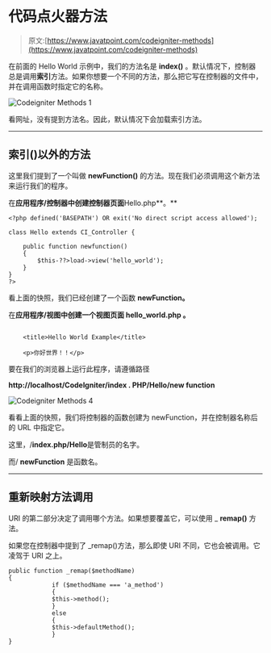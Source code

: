 # 代码点火器方法

> 原文:[https://www.javatpoint.com/codeigniter-methods](https://www.javatpoint.com/codeigniter-methods)

在前面的 Hello World 示例中，我们的方法名是 **index()** 。默认情况下，控制器总是调用**索引**方法。如果你想要一个不同的方法，那么把它写在控制器的文件中，并在调用函数时指定它的名称。

![Codeigniter Methods 1](../Images/ac8571f22bf796ce47db6d3aabfd94f0.png)

看网址，没有提到方法名。因此，默认情况下会加载索引方法。

* * *

## 索引()以外的方法

这里我们提到了一个叫做 **newFunction()** 的方法。现在我们必须调用这个新方法来运行我们的程序。

在**应用程序/控制器中创建控制器页面**Hello.php**。**

```
<?php defined('BASEPATH') OR exit('No direct script access allowed');

class Hello extends CI_Controller {

	public function newfunction()
	{
		$this-??>load->view('hello_world');
	}
}
?>

```

看上面的快照，我们已经创建了一个函数 **newFunction。**

在**应用程序/视图中创建一个视图页面 **hello_world.php** 。**

```

	<title>Hello World Example</title>

	<p>你好世界！！</p>

```

要在我们的浏览器上运行此程序，请遵循路径

**http://localhost/CodeIgniter/index . PHP/Hello/new function**

![Codeigniter Methods 4](../Images/dc4edbc9c9f7ca83012d73eae724cb7f.png)

看看上面的快照，我们将控制器的函数创建为 newFunction，并在控制器名称后的 URL 中指定它。

这里，/**index.php/Hello**是管制员的名字。

而/ **newFunction** 是函数名。

* * *

## 重新映射方法调用

URI 的第二部分决定了调用哪个方法。如果想要覆盖它，可以使用 _ **remap()** 方法。

如果您在控制器中提到了 _remap()方法，那么即使 URI 不同，它也会被调用。它凌驾于 URI 之上。

```
public function _remap($methodName)
{
			if ($methodName === 'a_method')
			{
			$this->method();
			}
			else
			{
			$this->defaultMethod();
			}
}

```